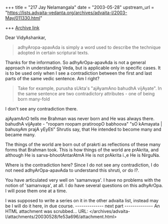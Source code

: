 +++
title = "217 Jay Nelamangala"
date = "2003-05-28"
upstream_url = "https://lists.advaita-vedanta.org/archives/advaita-l/2003-May/011330.html"

+++
[Archive link](https://lists.advaita-vedanta.org/archives/advaita-l/2003-May/011330.html)


Dear VidyAshankar,

>
> adhyAropa-apavAda is simply a word used to describe the technique adopted
in
> certain scriptural texts.
>
Thanks for the information.  So adhyArOpa-apavAda  is not a general  approach in
understanding Veda, but is applicable only in specific cases.  It  is to be used 
only when I see a contradiction between the first and last parts of the 
same vedic sentence.  Am I right?

>Take for example, purusha sUkta's "ajAyamAno bahudhA vijAyate". In the same
>sentence are two contradictory attributes - one of being born many-fold

I don't see any contradiction there.

ajAyamAnO tells me Brahman was never born and He was always there.
bahudhA vijAyate -   "roopam roopam pratiroopO babhoova"
"sO kAmayata |  bahusyAm prajA yEyEti"
Shrutis say, that He intended to become many and became many.

The things of the world are born out of prakrti as reflections of these many
forms that Brahman took.  This is how things of the world are prAkrita,  and
although He is sarva-bhootAntarAtmA  He is not prAkrita i.,e He is NirguNa.

Where is the contradiction here?   Since I do not see any contradiction,
I do not need adhyArOpa-apavAda to understand this shruti,  or do I?.

You have articulated very well on 'samanvaya'.  I have no problems with
the notion of  'samanvaya', at all.  I do have several questions on this
adhyArOpa.  I will pose them one at  a time.

I was supposed to write a series on it in the other advaita list,  instead
may be I will do it here,  in due course.
-------------- next part --------------
An HTML attachment was scrubbed...
URL: </archives/advaita-l/attachments/20030528/fe53a696/attachment.html>
